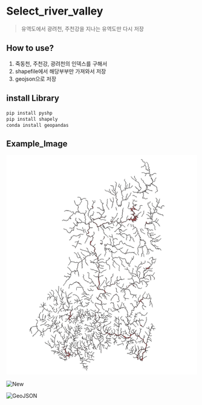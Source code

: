 # Select_river_valley
> 유역도에서 광려천, 주천강을 지나는 유역도만 다시 저장

## How to use?
1. 죽동천, 주천강, 광려천의 인덱스를 구해서
2. shapefile에서 해당부부만 가져와서 저장
3. geojson으로 저장

## install Library
```
pip install pyshp
pip install shapely
conda install geopandas
```

## Example_Image
![Origin](Example_Image/%EC%9C%A0%EC%97%AD%EB%8F%84.PNG)

![New](Example_Image/new_%EC%9C%A0%EC%97%AD%EB%8F%84.PNG.PNG)

![GeoJSON](Example_Image/geojson.PNG.PNG)
